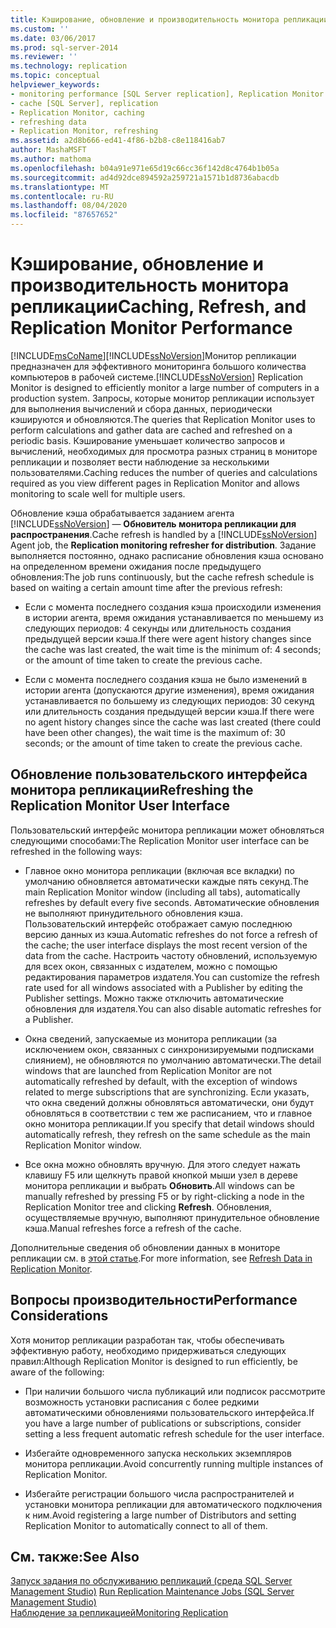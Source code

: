 ```yaml
---
title: Кэширование, обновление и производительность монитора репликации | Документация Майкрософт
ms.custom: ''
ms.date: 03/06/2017
ms.prod: sql-server-2014
ms.reviewer: ''
ms.technology: replication
ms.topic: conceptual
helpviewer_keywords:
- monitoring performance [SQL Server replication], Replication Monitor
- cache [SQL Server], replication
- Replication Monitor, caching
- refreshing data
- Replication Monitor, refreshing
ms.assetid: a2d8b666-ed41-4f86-b2b8-c8e118416ab7
author: MashaMSFT
ms.author: mathoma
ms.openlocfilehash: b04a91e971e65d19c66cc36f142d8c4764b1b05a
ms.sourcegitcommit: ad4d92dce894592a259721a1571b1d8736abacdb
ms.translationtype: MT
ms.contentlocale: ru-RU
ms.lasthandoff: 08/04/2020
ms.locfileid: "87657652"
---
```

# <a name="caching-refresh-and-replication-monitor-performance"></a><span data-ttu-id="a18a4-102">Кэширование, обновление и производительность монитора репликации</span><span class="sxs-lookup"><span data-stu-id="a18a4-102">Caching, Refresh, and Replication Monitor Performance</span></span>
  [!INCLUDE[msCoName](../../../includes/msconame-md.md)]<span data-ttu-id="a18a4-103">[!INCLUDE[ssNoVersion](../../../includes/ssnoversion-md.md)]Монитор репликации предназначен для эффективного мониторинга большого количества компьютеров в рабочей системе.</span><span class="sxs-lookup"><span data-stu-id="a18a4-103">[!INCLUDE[ssNoVersion](../../../includes/ssnoversion-md.md)] Replication Monitor is designed to efficiently monitor a large number of computers in a production system.</span></span> <span data-ttu-id="a18a4-104">Запросы, которые монитор репликации использует для выполнения вычислений и сбора данных, периодически кэшируются и обновляются.</span><span class="sxs-lookup"><span data-stu-id="a18a4-104">The queries that Replication Monitor uses to perform calculations and gather data are cached and refreshed on a periodic basis.</span></span> <span data-ttu-id="a18a4-105">Кэширование уменьшает количество запросов и вычислений, необходимых для просмотра разных страниц в мониторе репликации и позволяет вести наблюдение за несколькими пользователями.</span><span class="sxs-lookup"><span data-stu-id="a18a4-105">Caching reduces the number of queries and calculations required as you view different pages in Replication Monitor and allows monitoring to scale well for multiple users.</span></span>  
  
 <span data-ttu-id="a18a4-106">Обновление кэша обрабатывается заданием агента [!INCLUDE[ssNoVersion](../../../includes/ssnoversion-md.md)] — **Обновитель монитора репликации для распространения**.</span><span class="sxs-lookup"><span data-stu-id="a18a4-106">Cache refresh is handled by a [!INCLUDE[ssNoVersion](../../../includes/ssnoversion-md.md)] Agent job, the **Replication monitoring refresher for distribution**.</span></span> <span data-ttu-id="a18a4-107">Задание выполняется постоянно, однако расписание обновления кэша основано на определенном времени ожидания после предыдущего обновления:</span><span class="sxs-lookup"><span data-stu-id="a18a4-107">The job runs continuously, but the cache refresh schedule is based on waiting a certain amount time after the previous refresh:</span></span>  
  
-   <span data-ttu-id="a18a4-108">Если с момента последнего создания кэша происходили изменения в истории агента, время ожидания устанавливается по меньшему из следующих периодов: 4 секунды или длительность создания предыдущей версии кэша.</span><span class="sxs-lookup"><span data-stu-id="a18a4-108">If there were agent history changes since the cache was last created, the wait time is the minimum of: 4 seconds; or the amount of time taken to create the previous cache.</span></span>  
  
-   <span data-ttu-id="a18a4-109">Если с момента последнего создания кэша не было изменений в истории агента (допускаются другие изменения), время ожидания устанавливается по большему из следующих периодов: 30 секунд или длительность создания предыдущей версии кэша.</span><span class="sxs-lookup"><span data-stu-id="a18a4-109">If there were no agent history changes since the cache was last created (there could have been other changes), the wait time is the maximum of: 30 seconds; or the amount of time taken to create the previous cache.</span></span>  
  
## <a name="refreshing-the-replication-monitor-user-interface"></a><span data-ttu-id="a18a4-110">Обновление пользовательского интерфейса монитора репликации</span><span class="sxs-lookup"><span data-stu-id="a18a4-110">Refreshing the Replication Monitor User Interface</span></span>  
 <span data-ttu-id="a18a4-111">Пользовательский интерфейс монитора репликации может обновляться следующими способами:</span><span class="sxs-lookup"><span data-stu-id="a18a4-111">The Replication Monitor user interface can be refreshed in the following ways:</span></span>  
  
-   <span data-ttu-id="a18a4-112">Главное окно монитора репликации (включая все вкладки) по умолчанию обновляется автоматически каждые пять секунд.</span><span class="sxs-lookup"><span data-stu-id="a18a4-112">The main Replication Monitor window (including all tabs), automatically refreshes by default every five seconds.</span></span> <span data-ttu-id="a18a4-113">Автоматические обновления не выполняют принудительного обновления кэша. Пользовательский интерфейс отображает самую последнюю версию данных из кэша.</span><span class="sxs-lookup"><span data-stu-id="a18a4-113">Automatic refreshes do not force a refresh of the cache; the user interface displays the most recent version of the data from the cache.</span></span> <span data-ttu-id="a18a4-114">Настроить частоту обновлений, используемую для всех окон, связанных с издателем, можно с помощью редактирования параметров издателя.</span><span class="sxs-lookup"><span data-stu-id="a18a4-114">You can customize the refresh rate used for all windows associated with a Publisher by editing the Publisher settings.</span></span> <span data-ttu-id="a18a4-115">Можно также отключить автоматические обновления для издателя.</span><span class="sxs-lookup"><span data-stu-id="a18a4-115">You can also disable automatic refreshes for a Publisher.</span></span>  
  
-   <span data-ttu-id="a18a4-116">Окна сведений, запускаемые из монитора репликации (за исключением окон, связанных с синхронизируемыми подписками слиянием), не обновляются по умолчанию автоматически.</span><span class="sxs-lookup"><span data-stu-id="a18a4-116">The detail windows that are launched from Replication Monitor are not automatically refreshed by default, with the exception of windows related to merge subscriptions that are synchronizing.</span></span> <span data-ttu-id="a18a4-117">Если указать, что окна сведений должны обновляться автоматически, они будут обновляться в соответствии с тем же расписанием, что и главное окно монитора репликации.</span><span class="sxs-lookup"><span data-stu-id="a18a4-117">If you specify that detail windows should automatically refresh, they refresh on the same schedule as the main Replication Monitor window.</span></span>  
  
-   <span data-ttu-id="a18a4-118">Все окна можно обновлять вручную. Для этого следует нажать клавишу F5 или щелкнуть правой кнопкой мыши узел в дереве монитора репликации и выбрать **Обновить**.</span><span class="sxs-lookup"><span data-stu-id="a18a4-118">All windows can be manually refreshed by pressing F5 or by right-clicking a node in the Replication Monitor tree and clicking **Refresh**.</span></span> <span data-ttu-id="a18a4-119">Обновления, осуществляемые вручную, выполняют принудительное обновление кэша.</span><span class="sxs-lookup"><span data-stu-id="a18a4-119">Manual refreshes force a refresh of the cache.</span></span>  
  
 <span data-ttu-id="a18a4-120">Дополнительные сведения об обновлении данных в мониторе репликации см. в [этой статье](refresh-data-in-replication-monitor.md).</span><span class="sxs-lookup"><span data-stu-id="a18a4-120">For more information, see [Refresh Data in Replication Monitor](refresh-data-in-replication-monitor.md).</span></span>  
  
## <a name="performance-considerations"></a><span data-ttu-id="a18a4-121">Вопросы производительности</span><span class="sxs-lookup"><span data-stu-id="a18a4-121">Performance Considerations</span></span>  
 <span data-ttu-id="a18a4-122">Хотя монитор репликации разработан так, чтобы обеспечивать эффективную работу, необходимо придерживаться следующих правил:</span><span class="sxs-lookup"><span data-stu-id="a18a4-122">Although Replication Monitor is designed to run efficiently, be aware of the following:</span></span>  
  
-   <span data-ttu-id="a18a4-123">При наличии большого числа публикаций или подписок рассмотрите возможность установки расписания с более редкими автоматическими обновлениями пользовательского интерфейса.</span><span class="sxs-lookup"><span data-stu-id="a18a4-123">If you have a large number of publications or subscriptions, consider setting a less frequent automatic refresh schedule for the user interface.</span></span>  
  
-   <span data-ttu-id="a18a4-124">Избегайте одновременного запуска нескольких экземпляров монитора репликации.</span><span class="sxs-lookup"><span data-stu-id="a18a4-124">Avoid concurrently running multiple instances of Replication Monitor.</span></span>  
  
-   <span data-ttu-id="a18a4-125">Избегайте регистрации большого числа распространителей и установки монитора репликации для автоматического подключения к ним.</span><span class="sxs-lookup"><span data-stu-id="a18a4-125">Avoid registering a large number of Distributors and setting Replication Monitor to automatically connect to all of them.</span></span>  
  
## <a name="see-also"></a><span data-ttu-id="a18a4-126">См. также:</span><span class="sxs-lookup"><span data-stu-id="a18a4-126">See Also</span></span>  
 <span data-ttu-id="a18a4-127">[Запуск задания по обслуживанию репликаций (среда SQL Server Management Studio)](../../../ssms/sql-server-management-studio-ssms.md) </span><span class="sxs-lookup"><span data-stu-id="a18a4-127">[Run Replication Maintenance Jobs &#40;SQL Server Management Studio&#41;](../../../ssms/sql-server-management-studio-ssms.md) </span></span>  
 [<span data-ttu-id="a18a4-128">Наблюдение за репликацией</span><span class="sxs-lookup"><span data-stu-id="a18a4-128">Monitoring Replication</span></span>](../monitoring-replication.md)  
  
  
